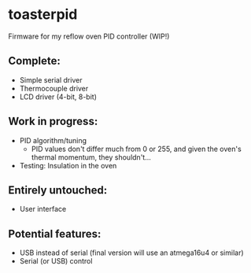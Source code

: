 # toasterpid

Firmware for my reflow oven PID controller (WIP!)

## Complete:
+ Simple serial driver
+ Thermocouple driver
+ LCD driver (4-bit, 8-bit)

## Work in progress:
+ PID algorithm/tuning
  + PID values don't differ much from 0 or 255, and given the oven's thermal momentum, they shouldn't...
+ Testing: Insulation in the oven

## Entirely untouched:
+ User interface

## Potential features:
+ USB instead of serial (final version will use an atmega16u4 or similar)
+ Serial (or USB) control
